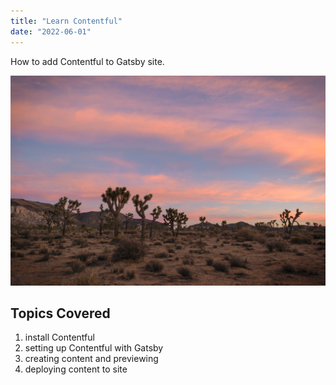```yaml
---
title: "Learn Contentful"
date: "2022-06-01"
---
```


How to add Contentful to Gatsby site. 

![Joshua Tree](./joshuaTree.png)

## Topics Covered

1. install Contentful
2. setting up Contentful with Gatsby
3. creating content and previewing
4. deploying content to site
